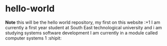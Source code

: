 # hello-world 
**Note**
this will be the hello world repository, my first on this website :+1
I am currently a first year student at South East technological university and i am studying systems software development 
I am currently in a module called computer systems 1 :shipit:
